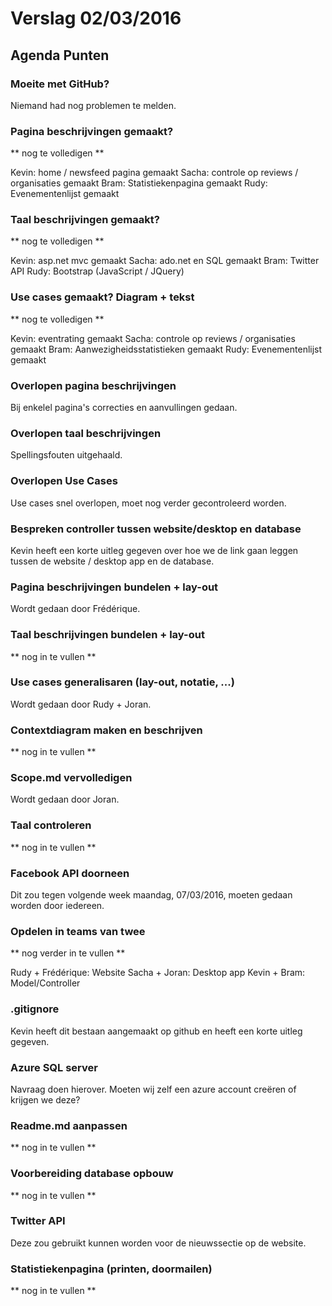 # Verslag 02/03/2016 #

## Agenda Punten ##

### Moeite met GitHub? ###

Niemand had nog problemen te melden.

### Pagina beschrijvingen gemaakt? ###

** nog te volledigen **

Kevin: home / newsfeed pagina gemaakt
Sacha: controle op reviews / organisaties gemaakt
Bram: Statistiekenpagina gemaakt
Rudy: Evenementenlijst gemaakt

### Taal beschrijvingen gemaakt? ###

** nog te volledigen **

Kevin: asp.net mvc gemaakt
Sacha: ado.net en SQL gemaakt
Bram: Twitter API
Rudy: Bootstrap (JavaScript / JQuery)

### Use cases gemaakt? Diagram + tekst ###

** nog te volledigen **

Kevin: eventrating gemaakt
Sacha: controle op reviews / organisaties gemaakt
Bram: Aanwezigheidsstatistieken gemaakt
Rudy: Evenementenlijst gemaakt

### Overlopen pagina beschrijvingen ###

Bij enkelel pagina's correcties en aanvullingen gedaan.

### Overlopen taal beschrijvingen ###

Spellingsfouten uitgehaald.

### Overlopen Use Cases ###

Use cases snel overlopen, moet nog verder gecontroleerd worden.

### Bespreken controller tussen website/desktop en database ###

Kevin heeft een korte uitleg gegeven over hoe we de link gaan leggen tussen de website / desktop app en de database.

### Pagina beschrijvingen bundelen + lay-out ###

Wordt gedaan door Frédérique.

### Taal beschrijvingen bundelen + lay-out ###

** nog in te vullen **

### Use cases generalisaren (lay-out, notatie, ...) ###

Wordt gedaan door Rudy + Joran.

### Contextdiagram maken en beschrijven ###

** nog in te vullen **

### Scope.md vervolledigen ###

Wordt gedaan door Joran.

### Taal controleren ###

** nog in te vullen **

### Facebook API doorneen ###

Dit zou tegen volgende week maandag, 07/03/2016, moeten gedaan worden door iedereen.

### Opdelen in teams van twee ###

** nog verder in te vullen **

Rudy + Frédérique: Website
Sacha + Joran: Desktop app
Kevin + Bram: Model/Controller

### .gitignore ###

Kevin heeft dit bestaan aangemaakt op github en heeft een korte uitleg gegeven.

### Azure SQL server ###

Navraag doen hierover. Moeten wij zelf een azure account creëren of krijgen we deze?

### Readme.md aanpassen ###

** nog in te vullen **

### Voorbereiding database opbouw ###

** nog in te vullen **

### Twitter API ###

Deze zou gebruikt kunnen worden voor de nieuwssectie op de website.

### Statistiekenpagina (printen, doormailen) ###

** nog in te vullen **